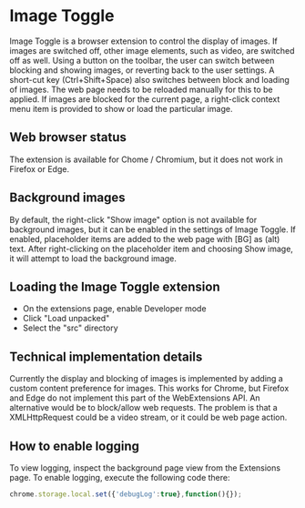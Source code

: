# Image Toggle
Image Toggle is a browser extension to control the display of images. If images are switched off, other image elements, such as video, are switched off as well. Using a button on the toolbar, the user can switch between blocking and showing images, or reverting back to the user settings. A short-cut key (Ctrl+Shift+Space) also switches between block and loading of images. The web page needs to be reloaded manually for this to be applied. If images are blocked for the current page, a right-click context menu item is provided to show or load the particular image.

## Web browser status
The extension is available for Chome / Chromium, but it does not work in Firefox or Edge.

## Background images
By default, the right-click "Show image" option
is not available for background images,
but it can be enabled in the settings of Image Toggle.
If enabled, placeholder items are added to the web page
with \[BG\] as (alt) text.
After right-clicking on the placeholder item and choosing Show image,
it will attempt to load the background image.

## Loading the Image Toggle extension
- On the extensions page, enable Developer mode
- Click "Load unpacked"
- Select the "src" directory

## Technical implementation details
Currently the display and blocking of images is implemented by adding a custom content preference for images. This works for Chrome, but Firefox and Edge do not implement this part of the WebExtensions API. An alternative would be to block/allow web requests. The problem is that a XMLHttpRequest could be a video stream, or it could be web page action.

## How to enable logging
To view logging, inspect the background page view from the Extensions page.
To enable logging, execute the following code there:
```javascript
chrome.storage.local.set({'debugLog':true},function(){});
```
